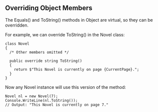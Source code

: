 ## Overriding Object Members

The Equals() and ToString() methods in Object are virtual, so they can be overridden.

For example, we can override ToString() in the Novel class:

```
class Novel
{
  /* Other members omitted */

  public override string ToString()
  {
    return $"This Novel is currently on page {CurrentPage}.";
  }
}

```

Now any Novel instance will use this version of the method:

```
Novel nl = new Novel(7);
Console.WriteLine(nl.ToString());
// Output: "This Novel is currently on page 7."

```
